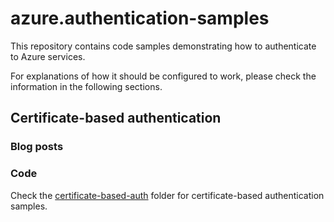 # azure.authentication-samples

This repository contains code samples demonstrating how to authenticate to Azure services.

For explanations of how it should be configured to work, please check the information in the following sections.

## Certificate-based authentication

### Blog posts

### Code

Check the [certificate-based-auth](./certificate-based-auth/) folder for certificate-based authentication samples.
